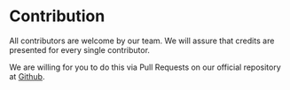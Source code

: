 # Contribution
All contributors are welcome by our team.
We will assure that credits are presented for every single contributor.

We are willing for you to do this via Pull Requests on our official repository at [Github](https://github.com/fmtl-studio/laravel-epay).